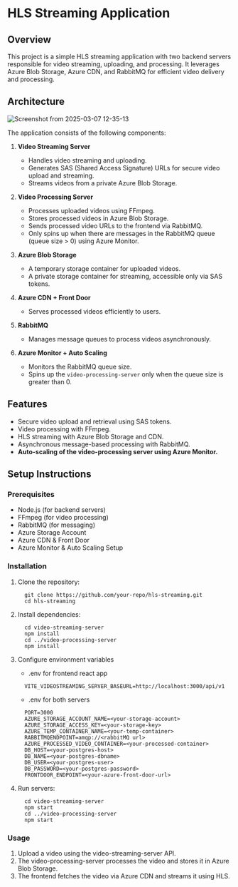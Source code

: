 # HLS Streaming Application

## Overview
This project is a simple HLS streaming application with two backend servers responsible for video streaming, uploading, and processing. It leverages Azure Blob Storage, Azure CDN, and RabbitMQ for efficient video delivery and processing.

## Architecture

![Screenshot from 2025-03-07 12-35-13](https://github.com/user-attachments/assets/3688e4b8-e570-4059-98fc-d519319225d1)

The application consists of the following components:

1. **Video Streaming Server**
   - Handles video streaming and uploading.
   - Generates SAS (Shared Access Signature) URLs for secure video upload and streaming.
   - Streams videos from a private Azure Blob Storage.

2. **Video Processing Server**
   - Processes uploaded videos using FFmpeg.
   - Stores processed videos in Azure Blob Storage.
   - Sends processed video URLs to the frontend via RabbitMQ.
   - Only spins up when there are messages in the RabbitMQ queue (queue size > 0) using Azure Monitor.

3. **Azure Blob Storage**
   - A temporary storage container for uploaded videos.
   - A private storage container for streaming, accessible only via SAS tokens.

4. **Azure CDN + Front Door**
   - Serves processed videos efficiently to users.

5. **RabbitMQ**
   - Manages message queues to process videos asynchronously.

6. **Azure Monitor + Auto Scaling**
   - Monitors the RabbitMQ queue size.
   - Spins up the `video-processing-server` only when the queue size is greater than 0.

## Features
- Secure video upload and retrieval using SAS tokens.
- Video processing with FFmpeg.
- HLS streaming with Azure Blob Storage and CDN.
- Asynchronous message-based processing with RabbitMQ.
- **Auto-scaling of the video-processing server using Azure Monitor.**

## Setup Instructions

### Prerequisites
- Node.js (for backend servers)
- FFmpeg (for video processing)
- RabbitMQ (for messaging)
- Azure Storage Account
- Azure CDN & Front Door
- Azure Monitor & Auto Scaling Setup



### Installation

  1. Clone the repository:

     ```
       git clone https://github.com/your-repo/hls-streaming.git
       cd hls-streaming
     ```
  2. Install dependencies:

     ```
       cd video-streaming-server
       npm install
       cd ../video-processing-server
       npm install
     ```
  3. Configure environment variables

     - .env for frontend react app
       
      ```
        VITE_VIDEOSTREAMING_SERVER_BASEURL=http://localhost:3000/api/v1
      ```

      - .env for both servers 
        
      ```
        PORT=3000
        AZURE_STORAGE_ACCOUNT_NAME=<your-storage-account>
        AZURE_STORAGE_ACCESS_KEY=<your-storage-key>
        AZURE_TEMP_CONTAINER_NAME=<your-temp-container>
        RABBITMQENDPOINT=amqp://<rabbitMQ url>
        AZURE_PROCESSED_VIDEO_CONTAINER=<your-processed-container>
        DB_HOST=<your-postgres-host>
        DB_NAME=<your-postgres-dbname>
        DB_USER=<your-postgres-user>
        DB_PASSWORD=<your-postgres-password>
        FRONTDOOR_ENDPOINT=<your-azure-front-door-url>
      ```

  4. Run servers:

     ```
       cd video-streaming-server
       npm start
       cd ../video-processing-server
       npm start
     ```

### Usage

  1. Upload a video using the video-streaming-server API.
  2. The video-processing-server processes the video and stores it in Azure Blob Storage.
  3. The frontend fetches the video via Azure CDN and streams it using HLS.

  
